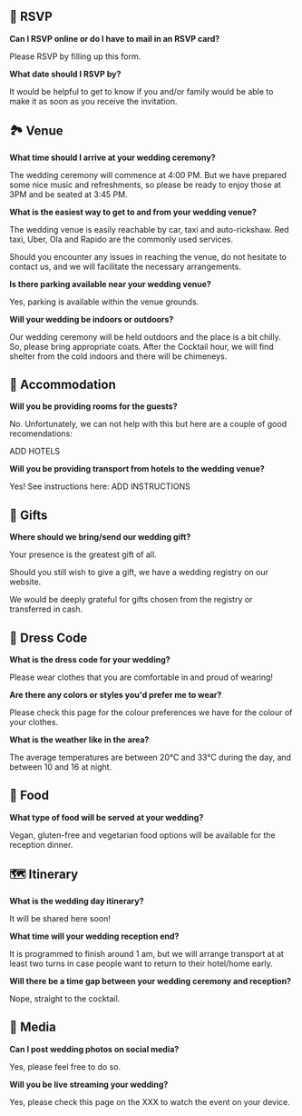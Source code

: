 ---
---

## 💌 RSVP

**Can I RSVP online or do I have to mail in an RSVP card?**

Please RSVP by filling up this form.

**What date should I RSVP by?**

It would be helpful to get to know if you and/or family would be able to make it as soon as you receive the invitation.

## 🏞️ Venue

**What time should I arrive at your wedding ceremony?**

The wedding ceremony will commence at 4:00 PM. But we have prepared some nice music and refreshments, so please be ready to enjoy those at 3PM and be seated at 3:45 PM.

**What is the easiest way to get to and from your wedding venue?**

The wedding venue is easily reachable by car, taxi and auto-rickshaw. Red taxi, Uber, Ola and Rapido are the commonly used services. 

Should you encounter any issues in reaching the venue, do not hesitate to contact us, and we will facilitate the necessary arrangements.

**Is there parking available near your wedding venue?**

Yes, parking is available within the venue grounds.

**Will your wedding be indoors or outdoors?**

Our wedding ceremony will be held outdoors and the place is a bit chilly. So, please bring appropriate coats. After the Cocktail hour, we will find shelter from the cold indoors and there will be chimeneys.

## 🛌 Accommodation

**Will you be providing rooms for the guests?**

No. Unfortunately, we can not help with this but here are a couple of good recomendations: 

ADD HOTELS

**Will you be providing transport from hotels to the wedding venue?**

Yes! See instructions here: 
ADD INSTRUCTIONS

## 🎁 Gifts

**Where should we bring/send our wedding gift?**

Your presence is the greatest gift of all. 

Should you still wish to give a gift, we have a wedding registry on our website. 

We would be deeply grateful for gifts chosen from the registry or transferred in cash.

## 🤵 Dress Code

**What is the dress code for your wedding?**

Please wear clothes that you are comfortable in and proud of wearing!

**Are there any colors or styles you'd prefer me to wear?**

Please check this page for the colour preferences we have for the colour of your clothes.

**What is the weather like in the area?**

The average temperatures are between 20℃ and 33℃ during the day, and between 10 and 16 at night.

## 🍝 Food

**What type of food will be served at your wedding?**

Vegan, gluten-free and vegetarian food options will be available for the reception dinner. 

## 🗺️ Itinerary

**What is the wedding day itinerary?**

It will be shared here soon!

**What time will your wedding reception end?**

It is programmed to finish around 1 am, but we will arrange transport at at least two turns in case people want to return to their hotel/home early.

**Will there be a time gap between your wedding ceremony and reception?**

Nope, straight to the cocktail.

## 📸 Media

**Can I post wedding photos on social media?**

Yes, please feel free to do so.

**Will you be live streaming your wedding?**

Yes, please check this page on the XXX to watch the event on your device.